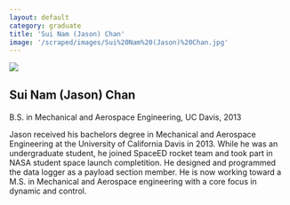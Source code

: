 ```yaml
---
layout: default
category: graduate
title: 'Sui Nam (Jason) Chan'
image: '/scraped/images/Sui%20Nam%20(Jason)%20Chan.jpg'
---
```


<img src="{{ page.image }}">

<h2 class="team-title">Sui Nam (Jason) Chan</h2>
<h4 class="team-position"></h4>
<p>B.S. in Mechanical and Aerospace Engineering, UC Davis, 2013</p>
<p>Jason received his bachelors degree in Mechanical and Aerospace Engineering at the University of California Davis in 2013. While he was an undergraduate student, he joined SpaceED rocket team and took part in NASA student space launch completition. He designed and programmed the data logger as a payload section member. He is now working toward a M.S. in Mechanical and Aerospace engineering with a core focus in dynamic and control.</p>
<ul class="team-member-other-info"></ul>
